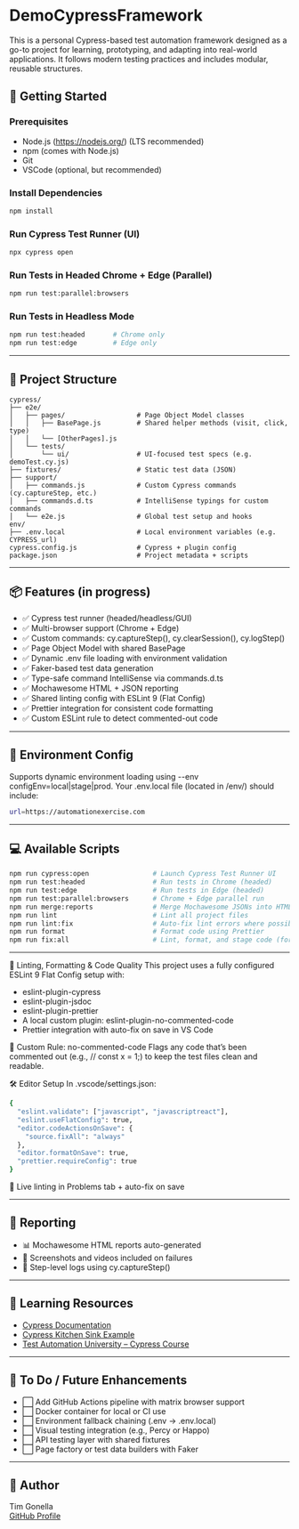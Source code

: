# DemoCypressFramework

This is a personal Cypress-based test automation framework designed as a go-to project for learning, prototyping, and adapting into real-world applications. It follows modern testing practices and includes modular, reusable structures.

## 🚀 Getting Started

### Prerequisites

- Node.js (https://nodejs.org/) (LTS recommended)
- npm (comes with Node.js)
- Git
- VSCode (optional, but recommended)

### Install Dependencies

```bash
npm install
```

### Run Cypress Test Runner (UI)

```bash
npx cypress open
```

### Run Tests in Headed Chrome + Edge (Parallel)

```bash
npm run test:parallel:browsers
```

### Run Tests in Headless Mode

```bash
npm run test:headed       # Chrome only
npm run test:edge         # Edge only
```

---

## 🧱 Project Structure

```
cypress/
├── e2e/
│   ├── pages/                  # Page Object Model classes
│   │   ├── BasePage.js         # Shared helper methods (visit, click, type)
│   │   └── [OtherPages].js
│   └── tests/
│       └── ui/                 # UI-focused test specs (e.g. demoTest.cy.js)
├── fixtures/                   # Static test data (JSON)
├── support/
│   ├── commands.js             # Custom Cypress commands (cy.captureStep, etc.)
│   ├── commands.d.ts           # IntelliSense typings for custom commands
│   └── e2e.js                  # Global test setup and hooks
env/
├── .env.local                  # Local environment variables (e.g. CYPRESS_url)
cypress.config.js               # Cypress + plugin config
package.json                    # Project metadata + scripts

```

---

## 📦 Features (in progress)

- ✅ Cypress test runner (headed/headless/GUI)
- ✅ Multi-browser support (Chrome + Edge)
- ✅ Custom commands: cy.captureStep(), cy.clearSession(), cy.logStep()
- ✅ Page Object Model with shared BasePage
- ✅ Dynamic .env file loading with environment validation
- ✅ Faker-based test data generation
- ✅ Type-safe command IntelliSense via commands.d.ts
- ✅ Mochawesome HTML + JSON reporting
- ✅ Shared linting config with ESLint 9 (Flat Config)
- ✅ Prettier integration for consistent code formatting
- ✅ Custom ESLint rule to detect commented-out code

---

## 🔑 Environment Config

Supports dynamic environment loading using --env configEnv=local|stage|prod.
Your .env.local file (located in /env/) should include:

```bash
url=https://automationexercise.com
```

---

## 💻 Available Scripts

```bash
npm run cypress:open                # Launch Cypress Test Runner UI
npm run test:headed                 # Run tests in Chrome (headed)
npm run test:edge                   # Run tests in Edge (headed)
npm run test:parallel:browsers      # Chrome + Edge parallel run
npm run merge:reports               # Merge Mochawesome JSONs into HTML report
npm run lint                        # Lint all project files
npm run lint:fix                    # Auto-fix lint errors where possible
npm run format                      # Format code using Prettier
npm run fix:all                     # Lint, format, and stage code (for pre-commit)
```

---

🧹 Linting, Formatting & Code Quality
This project uses a fully configured ESLint 9 Flat Config setup with:

- eslint-plugin-cypress
- eslint-plugin-jsdoc
- eslint-plugin-prettier
- A local custom plugin: eslint-plugin-no-commented-code
- Prettier integration with auto-fix on save in VS Code

🧠 Custom Rule: no-commented-code
Flags any code that’s been commented out (e.g., // const x = 1;) to keep the test files clean and readable.

🛠 Editor Setup
In .vscode/settings.json:

```bash
{
  "eslint.validate": ["javascript", "javascriptreact"],
  "eslint.useFlatConfig": true,
  "editor.codeActionsOnSave": {
    "source.fixAll": "always"
  },
  "editor.formatOnSave": true,
  "prettier.requireConfig": true
}
```

🚀 Live linting in Problems tab + auto-fix on save

---

## 📄 Reporting

- 📊 Mochawesome HTML reports auto-generated
- 🎥 Screenshots and videos included on failures
- 💬 Step-level logs using cy.captureStep()

---

## 📖 Learning Resources

- [Cypress Documentation](https://docs.cypress.io)
- [Cypress Kitchen Sink Example](https://github.com/cypress-io/cypress-example-kitchensink)
- [Test Automation University – Cypress Course](https://testautomationu.applitools.com/cypress-tutorial/)

---

## 🔧 To Do / Future Enhancements

- ⬜ Add GitHub Actions pipeline with matrix browser support
- ⬜ Docker container for local or CI use
- ⬜ Environment fallback chaining (.env → .env.local)
- ⬜ Visual testing integration (e.g., Percy or Happo)
- ⬜ API testing layer with shared fixtures
- ⬜ Page factory or test data builders with Faker

---

## 👤 Author

Tim Gonella  
[GitHub Profile](https://github.com/gonellat)
